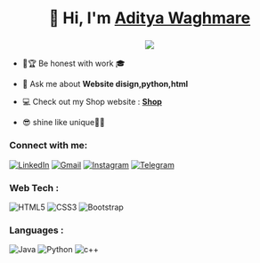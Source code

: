 <h1 align="center">👋 Hi, I'm <a href="https://www.linkedin.com/in/aditya-waghmare-940aa2235/" target="_blank"> Aditya Waghmare </a></h1>
<h3 align="center"> <img src="https://readme-typing-svg.herokuapp.com?lines=Student+of+Computer+science)" /> </h3>

- 🏐🏆 Be honest with work 🎓

- 💬 Ask me about **Website disign,python,html**

- 💻 Check out my Shop website : **<a href="https://kingadi06.github.io/artsandcar/" target="_blank">Shop</a>**

- 😎 shine like unique🌄🌇

<h3 align="left">Connect with me:</h3>
<div align="left">
  <a href="https://www.linkedin.com/in/aditya-waghmare-940aa2235/"><img alt="LinkedIn" src="https://img.shields.io/badge/linkedin-%230077B5.svg?style=for-the-badge&logo=linkedin&logoColor=white"/></a>
  <a href="mailto:adiwaghmare856a@gmail.com"><img alt="Gmail" src="https://img.shields.io/badge/Gmail-D14836?style=for-the-badge&logo=gmail&logoColor=white"/></a>
   <a href="https://www.instagram.com/jigarsable.dev"><img alt="Instagram" src="https://img.shields.io/badge/Instagram-E4405F?style=for-the-badge&logo=instagram&logoColor=white"/></a>
  <a href="https://t.me/@Kingadi006"><img alt="Telegram" src="https://img.shields.io/badge/Telegram-2CA5E0?style=for-the-badge&logo=telegram&logoColor=white" /></a>
</div>

<h3 align="left">Web Tech  :</h3>
<div align="left">
<img alt="HTML5" src="https://img.shields.io/badge/html5-%23E34F26.svg?style=for-the-badge&logo=html5&logoColor=white"/>
<img alt="CSS3" src="https://img.shields.io/badge/css3-%231572B6.svg?style=for-the-badge&logo=css3&logoColor=white"/> 
 


<img alt="Bootstrap" src="https://img.shields.io/badge/bootstrap-%23563D7C.svg?style=for-the-badge&logo=bootstrap&logoColor=white"/>

</div>

<h3 align="left">Languages :</h3>
<div align="left">
  <img alt="Java" src="https://img.shields.io/badge/java-%23ED8B00.svg?style=for-the-badge&logo=java&logoColor=white"/>
  
  <img alt="Python" src="https://img.shields.io/badge/python-%2314354C.svg?style=for-the-badge&logo=python&logoColor=white"/>
  <img alt="c++" src="https://img.shields.io/badge/C%2B%2B-00599C?style=for-the-badge&logo=c%2B%2B&logoColor=white"/>
</div>

